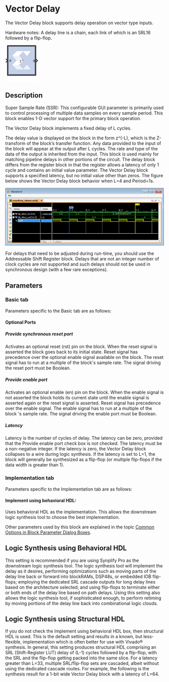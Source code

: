 # Vector Delay

The Vector Delay block supports delay operation on vector type inputs.

Hardware notes: A delay line is a chain, each link of which is an SRL16
followed by a flip-flop.

![](./Images/block.png)

## Description

Super Sample Rate (SSR): This configurable GUI parameter is primarily
used to control processing of multiple data samples on every sample
period. This block enables 1-D vector support for the primary block
operation.

The Vector Delay block implements a fixed delay of L cycles.

The delay value is displayed on the block in the form z^(-L), which is
the Z-transform of the block’s transfer function. Any data provided to
the input of the block will appear at the output after L cycles. The
rate and type of the data of the output is inherited from the input.
This block is used mainly for matching pipeline delays in other portions
of the circuit. The delay block differs from the register block in that
the register allows a latency of only 1 cycle and contains an initial
value parameter. The Vector Delay block supports a specified latency,
but no initial value other than zeros. The figure below shows the Vector
Delay block behavior when L=4 and Period=1s.

  
![](./Images/lua1538085457280.png)  

For delays that need to be adjusted during run-time, you should use the
Addressable Shift Register block. Delays that are not an integer number
of clock cycles are not supported and such delays should not be used in
synchronous design (with a few rare exceptions).

## Parameters

### Basic tab  
Parameters specific to the Basic tab are as follows:
#### Optional Ports  
##### Provide synchronous reset port  
Activates an optional reset (rst) pin on the block. When the reset
signal is asserted the block goes back to its initial state. Reset
signal has precedence over the optional enable signal available on the
block. The reset signal has to run at a multiple of the block's sample
rate. The signal driving the reset port must be Boolean.

##### Provide enable port  
Activates an optional enable (en) pin on the block. When the enable
signal is not asserted the block holds its current state until the
enable signal is asserted again or the reset signal is asserted. Reset
signal has precedence over the enable signal. The enable signal has to
run at a multiple of the block 's sample rate. The signal driving the
enable port must be Boolean.

##### Latency  
Latency is the number of cycles of delay. The latency can be zero,
provided that the Provide enable port check box is not checked. The
latency must be a non-negative integer. If the latency is zero, the
Vector Delay block collapses to a wire during logic synthesis. If the
latency is set to L=1, the block will generally be synthesized as a
flip-flop (or multiple flip-flops if the data width is greater than 1).

### Implementation tab  
Parameters specific to the Implementation tab are as follows:

#### Implement using behavioral HDL: 
Uses behavioral HDL as the implementation. This allows the downstream logic synthesis tool to
  choose the best implementation.

Other parameters used by this block are explained in the topic [Common
Options in Block Parameter Dialog
Boxes](../../HDL/dds_compiler_v6_0/README.md).

## Logic Synthesis using Behavioral HDL

This setting is recommended if you are using Synplify Pro as the
downstream logic synthesis tool. The logic synthesis tool will implement
the delay as it desires, performing optimizations such as moving parts
of the delay line back or forward into blockRAMs, DSP48s, or embedded
IOB flip-flops; employing the dedicated SRL cascade outputs for long
delay lines based on the architecture selected; and using flip-flops to
terminate either or both ends of the delay line based on path delays.
Using this setting also allows the logic synthesis tool, if
sophisticated enough, to perform retiming by moving portions of the
delay line back into combinational logic clouds.

## Logic Synthesis using Structural HDL

If you do not check the Implement using behavioral HDL box, then
structural HDL is used. This is the default setting and results in a
known, but less-flexible, implementation which is often better for use
with Vivado® synthesis. In general, this setting produces structural HDL
comprising an SRL (Shift-Register LUT) delay of (L-1) cycles followed by
a flip-flop, with the SRL and the flip-flop getting packed into the same
slice. For a latency greater than L=33, multiple SRL/flip-flop sets are
cascaded, albeit without using the dedicated cascade routes. For
example, the following is the synthesis result for a 1-bit wide Vector
Delay block with a latency of L=64.

